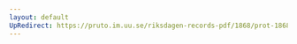 ```yaml
---
layout: default
UpRedirect: https://pruto.im.uu.se/riksdagen-records-pdf/1868/prot-1868--ak--425/prot-1868--ak--425_074.pdf
---
```

